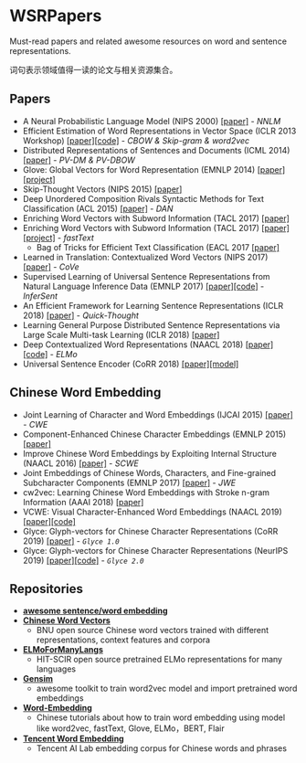 # WSRPapers
Must-read papers and related awesome resources on word and sentence representations.

词句表示领域值得一读的论文与相关资源集合。

## Papers
- A Neural Probabilistic Language Model (NIPS 2000) [[paper]](http://papers.nips.cc/paper/1839-a-neural-probabilistic-language-model) - *NNLM*
- Efficient Estimation of Word Representations in Vector Space (ICLR 2013 Workshop) [[paper]](https://arxiv.org/abs/1301.3781)[[code]](https://github.com/dav/word2vec) - *CBOW & Skip-gram & word2vec*
- Distributed Representations of Sentences and Documents (ICML 2014) [[paper]](http://proceedings.mlr.press/v32/le14.html) - *PV-DM & PV-DBOW*
- Glove: Global Vectors for Word Representation (EMNLP 2014) [[paper]](https://www.aclweb.org/anthology/D14-1162/)[[project]](https://nlp.stanford.edu/projects/glove/)
- Skip-Thought Vectors (NIPS 2015) [[paper]](http://papers.nips.cc/paper/5950-skip-thought-vectors)
- Deep Unordered Composition Rivals Syntactic Methods for Text Classification (ACL 2015) [[paper]](https://www.aclweb.org/anthology/P15-1162/) - *DAN*
- Enriching Word Vectors with Subword Information (TACL 2017) [[paper]](https://transacl.org/ojs/index.php/tacl/article/view/999)
- Enriching Word Vectors with Subword Information (TACL 2017) [[paper]](https://transacl.org/ojs/index.php/tacl/article/view/999/231)[[project]](https://fasttext.cc) - *fastText*
  - Bag of Tricks for Efficient Text Classification (EACL 2017 [[paper]](https://www.aclweb.org/anthology/E17-2068/)
- Learned in Translation: Contextualized Word Vectors (NIPS 2017) [[paper]](https://arxiv.org/abs/1708.00107) - *CoVe*
- Supervised Learning of Universal Sentence Representations from Natural Language Inference Data (EMNLP 2017) [[paper]](https://www.aclweb.org/anthology/D17-1070/)[[code]](https://github.com/facebookresearch/InferSent) - *InferSent*
- An Efficient Framework for Learning Sentence Representations (ICLR 2018) [[paper]](https://openreview.net/forum?id=rJvJXZb0W) - *Quick-Thought*
- Learning General Purpose Distributed Sentence Representations via Large Scale Multi-task Learning (ICLR 2018) [[paper]](https://openreview.net/forum?id=B18WgG-CZ)
- Deep Contextualized Word Representations (NAACL 2018) [[paper]](https://www.aclweb.org/anthology/N18-1202/)[[code]](https://allennlp.org/elmo) - *ELMo*
- Universal Sentence Encoder (CoRR 2018) [[paper]](https://arxiv.org/abs/1803.11175)[[model]](https://tfhub.dev/google/universal-sentence-encoder/2)

## Chinese Word Embedding
- Joint Learning of Character and Word Embeddings (IJCAI 2015) [[paper]](https://www.ijcai.org/Abstract/15/178) - *CWE*
- Component-Enhanced Chinese Character Embeddings (EMNLP 2015) [[paper]](https://www.aclweb.org/anthology/D15-1098/)
- Improve Chinese Word Embeddings by Exploiting Internal Structure (NAACL 2016) [[paper]](https://www.aclweb.org/anthology/N16-1119/) - *SCWE*
- Joint Embeddings of Chinese Words, Characters, and Fine-grained Subcharacter Components (EMNLP 2017) [[paper]](https://www.aclweb.org/anthology/D17-1027/) - *JWE*
- cw2vec: Learning Chinese Word Embeddings with Stroke n-gram Information (AAAI 2018) [[paper]](https://www.aaai.org/ocs/index.php/AAAI/AAAI18/paper/view/17444)
- VCWE: Visual Character-Enhanced Word Embeddings (NAACL 2019) [[paper]](https://www.aclweb.org/anthology/N19-1277/)[[code]](https://github.com/HSLCY/VCWE)
- Glyce: Glyph-vectors for Chinese Character Representations (CoRR 2019) [[paper]](https://arxiv.org/pdf/1901.10125v1.pdf) - *`Glyce 1.0`*
- Glyce: Glyph-vectors for Chinese Character Representations (NeurIPS 2019) [[paper]](https://arxiv.org/pdf/1901.10125.pdf)[[code]](https://github.com/ShannonAI/glyce)  - *`Glyce 2.0`*

## Repositories
- [**awesome sentence/word embedding**](https://github.com/Separius/awesome-sentence-embedding)
- [**Chinese Word Vectors**](https://github.com/Embedding/Chinese-Word-Vectors)
  - BNU open source Chinese word vectors trained with different representations, context features and corpora
- [**ELMoForManyLangs**](https://github.com/HIT-SCIR/ELMoForManyLangs)
  - HIT-SCIR open source pretrained ELMo representations for many languages
- [**Gensim**](https://radimrehurek.com/gensim/)
  - awesome toolkit to train word2vec model and import pretrained word embeddings
- [**Word-Embedding**](https://github.com/zlsdu/Word-Embedding)
  - Chinese tutorials about how to train word embedding using model like word2vec, fastText, Glove, ELMo，BERT, Flair
- [**Tencent Word Embedding**](https://ai.tencent.com/ailab/nlp/embedding.html)
  - Tencent AI Lab embedding corpus for Chinese words and phrases
